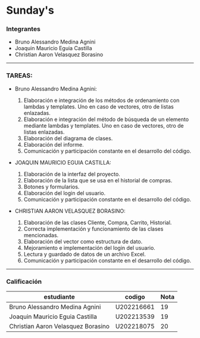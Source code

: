 # Sunday's

### Integrantes 
- Bruno Alessandro Medina Agnini
- Joaquin Mauricio Eguia Castilla
- Christian Aaron Velasquez Borasino  


------------


### TAREAS:
- Bruno Alessandro Medina Agnini:  
    1. Elaboración e integración de los métodos de ordenamiento con lambdas y templates. Uno en caso de vectores, otro de listas enlazadas.
    2. Elaboración e integración del método de búsqueda de un elemento mediante lambdas y templates. Uno en caso de vectores, otro de listas enlazadas. 
    3. Elaboración del diagrama de clases. 
    4. Elaboración del informe.
    5. Comunicación y participación constante en el desarrollo del código.

- JOAQUIN MAURICIO EGUIA CASTILLA:  
    1. Elaboración de la interfaz del proyecto. 
    2. Elaboración de la lista que se usa en el historial de compras.
    3. Botones y formularios.
    4. Elaboración del login del usuario.
    5. Comunicación y participación constante en el desarrollo del código.

- CHRISTIAN AARON VELASQUEZ BORASINO:  
    1. Elaboración de las clases Cliente, Compra, Carrito, Historial.
    2. Correcta implementación y funcionamiento de las clases mencionadas.
    3. Elaboración del vector como estructura de dato.
    4. Mejoramiento e implementación del login del usuario.
    5. Lectura y guardado de datos de un archivo Excel.
    6. Comunicación y participación constante en el desarrollo del código.

------------


### Calificación 

| estudiante | codigo | Nota |
|------------|--------|------|
| Bruno Alessandro Medina Agnini | U202216661 | 19 |
| Joaquin Mauricio Eguia Castilla | U202213539 | 19 |
| Christian Aaron Velasquez Borasino | U202218075 | 20 |